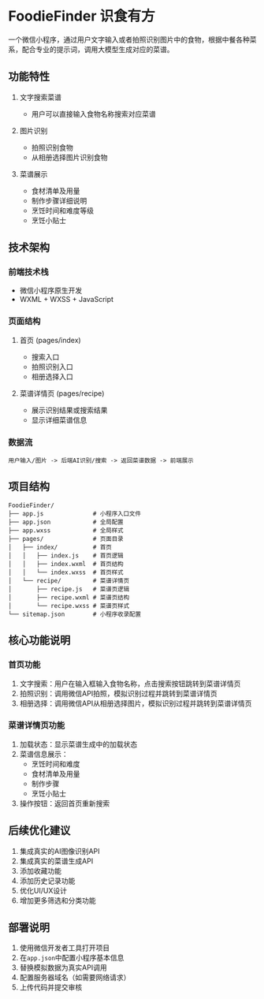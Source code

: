# FoodieFinder 识食有方

一个微信小程序，通过用户文字输入或者拍照识别图片中的食物，根据中餐各种菜系，配合专业的提示词，调用大模型生成对应的菜谱。

## 功能特性

1. 文字搜索菜谱
   - 用户可以直接输入食物名称搜索对应菜谱

2. 图片识别
   - 拍照识别食物
   - 从相册选择图片识别食物

3. 菜谱展示
   - 食材清单及用量
   - 制作步骤详细说明
   - 烹饪时间和难度等级
   - 烹饪小贴士

## 技术架构

### 前端技术栈
- 微信小程序原生开发
- WXML + WXSS + JavaScript

### 页面结构
1. 首页 (pages/index)
   - 搜索入口
   - 拍照识别入口
   - 相册选择入口

2. 菜谱详情页 (pages/recipe)
   - 展示识别结果或搜索结果
   - 显示详细菜谱信息

### 数据流
```
用户输入/图片 -> 后端AI识别/搜索 -> 返回菜谱数据 -> 前端展示
```

## 项目结构

```
FoodieFinder/
├── app.js              # 小程序入口文件
├── app.json            # 全局配置
├── app.wxss            # 全局样式
├── pages/              # 页面目录
│   ├── index/          # 首页
│   │   ├── index.js    # 首页逻辑
│   │   ├── index.wxml  # 首页结构
│   │   └── index.wxss  # 首页样式
│   └── recipe/         # 菜谱详情页
│       ├── recipe.js   # 菜谱页逻辑
│       ├── recipe.wxml # 菜谱页结构
│       └── recipe.wxss # 菜谱页样式
└── sitemap.json        # 小程序收录配置
```

## 核心功能说明

### 首页功能
1. 文字搜索：用户在输入框输入食物名称，点击搜索按钮跳转到菜谱详情页
2. 拍照识别：调用微信API拍照，模拟识别过程并跳转到菜谱详情页
3. 相册选择：调用微信API从相册选择图片，模拟识别过程并跳转到菜谱详情页

### 菜谱详情页功能
1. 加载状态：显示菜谱生成中的加载状态
2. 菜谱信息展示：
   - 烹饪时间和难度
   - 食材清单及用量
   - 制作步骤
   - 烹饪小贴士
3. 操作按钮：返回首页重新搜索

## 后续优化建议

1. 集成真实的AI图像识别API
2. 集成真实的菜谱生成API
3. 添加收藏功能
4. 添加历史记录功能
5. 优化UI/UX设计
6. 增加更多筛选和分类功能

## 部署说明

1. 使用微信开发者工具打开项目
2. 在`app.json`中配置小程序基本信息
3. 替换模拟数据为真实API调用
4. 配置服务器域名（如需要网络请求）
5. 上传代码并提交审核